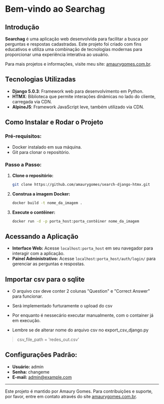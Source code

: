 # Bem-vindo ao Searchag

## Introdução

**Searchag** é uma aplicação web desenvolvida para facilitar a busca por perguntas e respostas cadastradas. Este projeto foi criado com fins educativos e utiliza uma combinação de tecnologias modernas para proporcionar uma experiência interativa ao usuário.

Para mais projetos e informações, visite meu site: [amaurygomes.com.br](https://amaurygomes.com.br).

## Tecnologias Utilizadas

- **Django 5.0.3**: Framework web para desenvolvimento em Python.
- **HTMX**: Biblioteca que permite interações dinâmicas no lado do cliente, carregada via CDN.
- **AlpineJS**: Framework JavaScript leve, também utilizado via CDN.

## Como Instalar e Rodar o Projeto

### Pré-requisitos:

- Docker instalado em sua máquina.
- Git para clonar o repositório.

### Passo a Passo:

1. **Clone o repositório:**
    ```bash
    git clone https://github.com/amaurygomes/search-django-htmx.git
    ```

2. **Construa a imagem Docker:**
    ```bash
    docker build -t nome_da_imagem .
    ```

3. **Execute o contêiner:**
    ```bash
    docker run -d -p porta_host:porta_contêiner nome_da_imagem
    ```

## Acessando a Aplicação

- **Interface Web:** Acesse `localhost:porta_host` em seu navegador para interagir com a aplicação.
- **Painel Administrativo:** Acesse `localhost:porta_host/auth/login/` para gerenciar as perguntas e respostas.


## Importar csv para o sqlite

* O arquivo csv deve conter 2 colunas "Question" e "Correct Answer" para funcionar.

* Será implementado furturamente o upload do csv

* Por enquanto é nessecário executar manualmente, com o container já em execução.

* Lembre se de alterar nome do arquivo csv no export_csv_django.py  

>csv_file_path = 'redes_out.csv'

## Configurações Padrão:

- **Usuário:** admin
- **Senha:** changeme
- **E-mail:** admin@example.com

---

Este projeto é mantido por Amaury Gomes. Para contribuições e suporte, por favor, entre em contato através do site [amaurygomes.com.br](https://amaurygomes.com.br).

